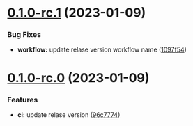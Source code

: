 # [0.1.0-rc.1](https://github.com/domgoaimly/Tech-Guides/compare/v0.1.0-rc.0...v0.1.0-rc.1) (2023-01-09)


### Bug Fixes

* **workflow:** update relase version workflow name ([1097f54](https://github.com/domgoaimly/Tech-Guides/commit/1097f548a983d14946c1c8d36999bf9888dedbca))



# [0.1.0-rc.0](https://github.com/domgoaimly/Tech-Guides/compare/96c7774bcfafe3e3e9dfa6f4a3a2ad0a08b97e8e...v0.1.0-rc.0) (2023-01-09)


### Features

* **ci:** update relase version ([96c7774](https://github.com/domgoaimly/Tech-Guides/commit/96c7774bcfafe3e3e9dfa6f4a3a2ad0a08b97e8e))




